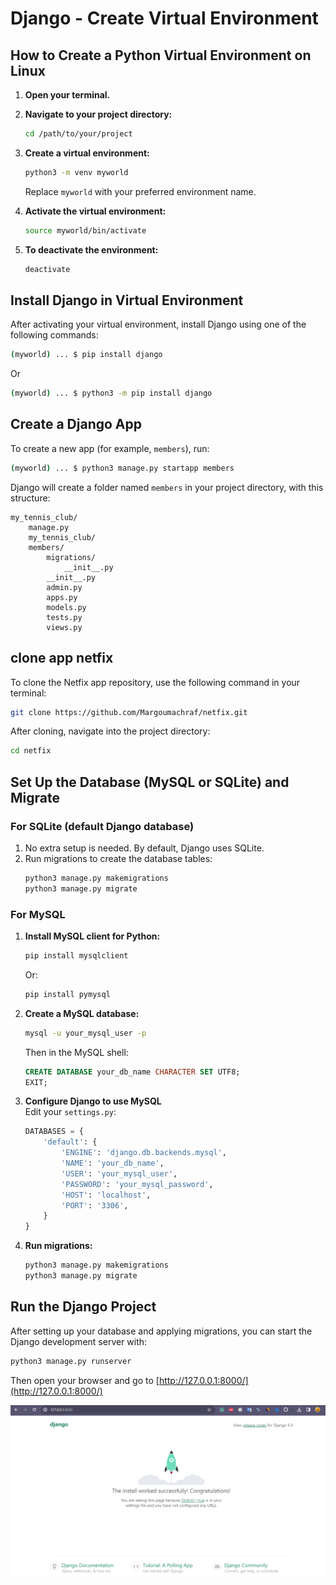 # Django - Create Virtual Environment
## How to Create a Python Virtual Environment on Linux

1. **Open your terminal.**

2. **Navigate to your project directory:**
   ```bash
   cd /path/to/your/project
   ```

3. **Create a virtual environment:**
   ```bash
   python3 -m venv myworld
   ```
   Replace `myworld` with your preferred environment name.

4. **Activate the virtual environment:**
   ```bash
   source myworld/bin/activate
   ```

5. **To deactivate the environment:**
   ```bash
   deactivate
   ```
## Install Django in Virtual Environment

After activating your virtual environment, install Django using one of the following commands:

```bash
(myworld) ... $ pip install django
```
Or

```bash
(myworld) ... $ python3 -m pip install django
```
## Create a Django App

To create a new app (for example, `members`), run:

```bash
(myworld) ... $ python3 manage.py startapp members
```

Django will create a folder named `members` in your project directory, with this structure:

```
my_tennis_club/
    manage.py
    my_tennis_club/
    members/
        migrations/
            __init__.py
        __init__.py
        admin.py
        apps.py
        models.py
        tests.py
        views.py
```
## clone app netfix
To clone the Netfix app repository, use the following command in your terminal:

```bash
git clone https://github.com/Margoumachraf/netfix.git
```

After cloning, navigate into the project directory:

```bash
cd netfix
```

## Set Up the Database (MySQL or SQLite) and Migrate

### For SQLite (default Django database)

1. No extra setup is needed. By default, Django uses SQLite.
2. Run migrations to create the database tables:
   ```bash
   python3 manage.py makemigrations
   python3 manage.py migrate
   ```

### For MySQL

1. **Install MySQL client for Python:**
   ```bash
   pip install mysqlclient
   ```
   Or:
   ```bash
   pip install pymysql
   ```

2. **Create a MySQL database:**
   ```bash
   mysql -u your_mysql_user -p
   ```
   Then in the MySQL shell:
   ```sql
   CREATE DATABASE your_db_name CHARACTER SET UTF8;
   EXIT;
   ```

3. **Configure Django to use MySQL**  
   Edit your `settings.py`:
   ```python
   DATABASES = {
       'default': {
           'ENGINE': 'django.db.backends.mysql',
           'NAME': 'your_db_name',
           'USER': 'your_mysql_user',
           'PASSWORD': 'your_mysql_password',
           'HOST': 'localhost',
           'PORT': '3306',
       }
   }
   ```

4. **Run migrations:**
   ```bash
   python3 manage.py makemigrations
   python3 manage.py migrate
   ```



## Run the Django Project

After setting up your database and applying migrations, you can start the Django development server with:

```bash
python3 manage.py runserver
```

Then open your browser and go to [http://127.0.0.1:8000/](http://127.0.0.1:8000/)


![Project Logo](static/css/Django.png)